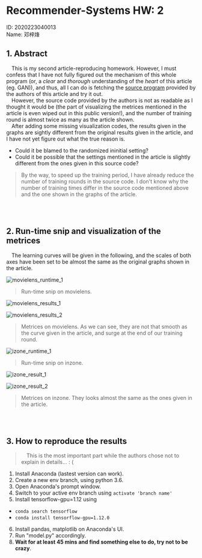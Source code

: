 # Recommender-Systems HW: 2

ID: 2020223040013 <br/>
Name: 邓梓烽

## 1. Abstract

&#8195;This is my second article-reproducing homework. However, I must confess that I have not fully figured out the mechanism of this whole program (or, a *clear* and *thorough* understanding of the *heart* of this article (eg. GAN)), and thus, all I can do is fetching the [source program](https://github.com/changfengsun/LARA) provided by the authors of this article and try it out. <br/>
&#8195;However, the source code provided by the authors is not as readable as I thought it would be (the part of visualizing the metrices mentioned in the article is even wiped out in this public version!), and the number of training round is almost twice as many as the article shown. <br/>
&#8195;After adding some missing visualization codes, the results given in the graphs are sightly different from the original results given in the article, and I have not yet figure out what the true reason is. <br/>
+ Could it be blamed to the randomized ininitial setting?
+ Could it be possible that the settings mentioned in the article is slightly different from the ones given in this source code?

> By the way, to speed up the training period, I have already reduce the number of training rounds in the source code. I don't know why the number of training times differ in the source code mentioned above and the one shown in the graphs of the article.

<br/>
<br/>

## 2. Run-time snip and visualization of the metrices

&#8195;The learning curves will be given in the following, and the scales of both axes have been set to be almost the same as the original graphs shown in the article.<br/>

![movielens_runtime_1](https://user-images.githubusercontent.com/82326445/116053946-c6375480-a6ad-11eb-8c6b-382fb6048ea4.png)

> Run-time snip on movielens.

![movielens_results_1](https://user-images.githubusercontent.com/82326445/116054027-da7b5180-a6ad-11eb-9d28-2fcf43f510b7.png)

![movielens_results_2](https://user-images.githubusercontent.com/82326445/116054044-df400580-a6ad-11eb-8699-4b8d7df3d10c.png)

> Metrices on movielens. As we can see, they are not that smooth as the curve given in the article, and surge at the end of our training round.

![izone_runtime_1](https://user-images.githubusercontent.com/82326445/116054106-ee26b800-a6ad-11eb-9926-41a46ef27151.png)

> Run-time snip on inzone.

![izone_result_1](https://user-images.githubusercontent.com/82326445/116054227-0c8cb380-a6ae-11eb-98f5-f8e9b89b32e0.png)

![izone_result_2](https://user-images.githubusercontent.com/82326445/116054249-0eef0d80-a6ae-11eb-8bc5-d38a439e16ac.png)

> Metrices on inzone. They looks almost the same as the ones given in the article.

<br/>
<br/>

## 3. How to reproduce the results

> &#8195;This is the most important part while the authors chose not to explain in details... : (

1. Install Anaconda (lastest version can work).
2. Create a new env branch, using python 3.6.
3. Open Anaconda's prompt window.
4. Switch to your active env branch using `activate 'branch name'`
5. Install tensorflow-gpu=1.12 using
  + `conda search tensorflow`
  + `conda install tensorflow-gpu=1.12.0`
6. Install pandas, matplotlib on Anaconda's UI.
7. Run "model.py" accordingly.
8. **Wait for at least 45 mins and find something else to do, try not to be crazy**.

